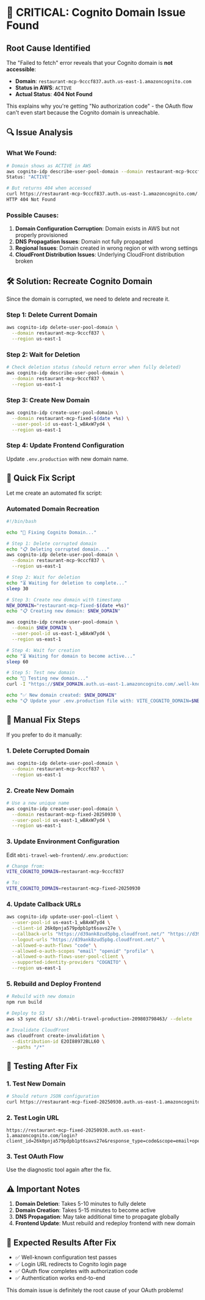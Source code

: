 # 🚨 CRITICAL: Cognito Domain Issue Found

## **Root Cause Identified**

The "Failed to fetch" error reveals that your Cognito domain is **not accessible**:

- **Domain**: `restaurant-mcp-9cccf837.auth.us-east-1.amazoncognito.com`
- **Status in AWS**: `ACTIVE`
- **Actual Status**: **404 Not Found**

This explains why you're getting "No authorization code" - the OAuth flow can't even start because the Cognito domain is unreachable.

## 🔍 **Issue Analysis**

### **What We Found:**
```bash
# Domain shows as ACTIVE in AWS
aws cognito-idp describe-user-pool-domain --domain restaurant-mcp-9cccf837
Status: "ACTIVE"

# But returns 404 when accessed
curl https://restaurant-mcp-9cccf837.auth.us-east-1.amazoncognito.com/.well-known/openid_configuration
HTTP 404 Not Found
```

### **Possible Causes:**
1. **Domain Configuration Corruption**: Domain exists in AWS but not properly provisioned
2. **DNS Propagation Issues**: Domain not fully propagated
3. **Regional Issues**: Domain created in wrong region or with wrong settings
4. **CloudFront Distribution Issues**: Underlying CloudFront distribution broken

## 🛠️ **Solution: Recreate Cognito Domain**

Since the domain is corrupted, we need to delete and recreate it.

### **Step 1: Delete Current Domain**
```bash
aws cognito-idp delete-user-pool-domain \
  --domain restaurant-mcp-9cccf837 \
  --region us-east-1
```

### **Step 2: Wait for Deletion**
```bash
# Check deletion status (should return error when fully deleted)
aws cognito-idp describe-user-pool-domain \
  --domain restaurant-mcp-9cccf837 \
  --region us-east-1
```

### **Step 3: Create New Domain**
```bash
aws cognito-idp create-user-pool-domain \
  --domain restaurant-mcp-fixed-$(date +%s) \
  --user-pool-id us-east-1_wBAxW7yd4 \
  --region us-east-1
```

### **Step 4: Update Frontend Configuration**
Update `.env.production` with new domain name.

## 🚀 **Quick Fix Script**

Let me create an automated fix script:

### **Automated Domain Recreation**
```bash
#!/bin/bash

echo "🔧 Fixing Cognito Domain..."

# Step 1: Delete corrupted domain
echo "📋 Deleting corrupted domain..."
aws cognito-idp delete-user-pool-domain \
  --domain restaurant-mcp-9cccf837 \
  --region us-east-1

# Step 2: Wait for deletion
echo "⏳ Waiting for deletion to complete..."
sleep 30

# Step 3: Create new domain with timestamp
NEW_DOMAIN="restaurant-mcp-fixed-$(date +%s)"
echo "📋 Creating new domain: $NEW_DOMAIN"

aws cognito-idp create-user-pool-domain \
  --domain $NEW_DOMAIN \
  --user-pool-id us-east-1_wBAxW7yd4 \
  --region us-east-1

# Step 4: Wait for creation
echo "⏳ Waiting for domain to become active..."
sleep 60

# Step 5: Test new domain
echo "🧪 Testing new domain..."
curl -I "https://$NEW_DOMAIN.auth.us-east-1.amazoncognito.com/.well-known/openid_configuration"

echo "✅ New domain created: $NEW_DOMAIN"
echo "📋 Update your .env.production file with: VITE_COGNITO_DOMAIN=$NEW_DOMAIN"
```

## 🔧 **Manual Fix Steps**

If you prefer to do it manually:

### **1. Delete Corrupted Domain**
```bash
aws cognito-idp delete-user-pool-domain \
  --domain restaurant-mcp-9cccf837 \
  --region us-east-1
```

### **2. Create New Domain**
```bash
# Use a new unique name
aws cognito-idp create-user-pool-domain \
  --domain restaurant-mcp-fixed-20250930 \
  --user-pool-id us-east-1_wBAxW7yd4 \
  --region us-east-1
```

### **3. Update Environment Configuration**
Edit `mbti-travel-web-frontend/.env.production`:
```bash
# Change from:
VITE_COGNITO_DOMAIN=restaurant-mcp-9cccf837

# To:
VITE_COGNITO_DOMAIN=restaurant-mcp-fixed-20250930
```

### **4. Update Callback URLs**
```bash
aws cognito-idp update-user-pool-client \
  --user-pool-id us-east-1_wBAxW7yd4 \
  --client-id 26k0pnja579pdpb1pt6savs27e \
  --callback-urls "https://d39ank8zud5pbg.cloudfront.net/" "https://d39ank8zud5pbg.cloudfront.net/auth/callback" \
  --logout-urls "https://d39ank8zud5pbg.cloudfront.net/" \
  --allowed-o-auth-flows "code" \
  --allowed-o-auth-scopes "email" "openid" "profile" \
  --allowed-o-auth-flows-user-pool-client \
  --supported-identity-providers "COGNITO" \
  --region us-east-1
```

### **5. Rebuild and Deploy Frontend**
```bash
# Rebuild with new domain
npm run build

# Deploy to S3
aws s3 sync dist/ s3://mbti-travel-production-209803798463/ --delete

# Invalidate CloudFront
aws cloudfront create-invalidation \
  --distribution-id E2OI88972BLL6O \
  --paths "/*"
```

## 🧪 **Testing After Fix**

### **1. Test New Domain**
```bash
# Should return JSON configuration
curl https://restaurant-mcp-fixed-20250930.auth.us-east-1.amazoncognito.com/.well-known/openid_configuration
```

### **2. Test Login URL**
```
https://restaurant-mcp-fixed-20250930.auth.us-east-1.amazoncognito.com/login?client_id=26k0pnja579pdpb1pt6savs27e&response_type=code&scope=email+openid+profile&redirect_uri=https://d39ank8zud5pbg.cloudfront.net/
```

### **3. Test OAuth Flow**
Use the diagnostic tool again after the fix.

## ⚠️ **Important Notes**

1. **Domain Deletion**: Takes 5-10 minutes to fully delete
2. **Domain Creation**: Takes 5-15 minutes to become active
3. **DNS Propagation**: May take additional time to propagate globally
4. **Frontend Update**: Must rebuild and redeploy frontend with new domain

## 🎯 **Expected Results After Fix**

- ✅ Well-known configuration test passes
- ✅ Login URL redirects to Cognito login page
- ✅ OAuth flow completes with authorization code
- ✅ Authentication works end-to-end

This domain issue is definitely the root cause of your OAuth problems!